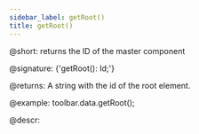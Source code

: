 ```yaml
---
sidebar_label: getRoot()
title: getRoot()
---          
```


@short: returns the ID of the master component

@signature: {'getRoot(): Id;'}

@returns:
A string with the id of the root element.

@example:
toolbar.data.getRoot();

@descr:
